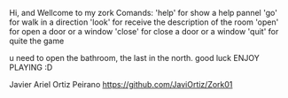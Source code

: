

Hi, and Wellcome to my zork
Comands:
'help' for show a help pannel
'go' for walk in a direction
'look' for receive the description of the room
'open' for open a door or a window
'close' for close a door or a window
'quit' for quite the game
 

u need to open the bathroom, the last in the north.
good luck
ENJOY PLAYING :D

Javier Ariel Ortiz Peirano
https://github.com/JaviOrtiz/Zork01